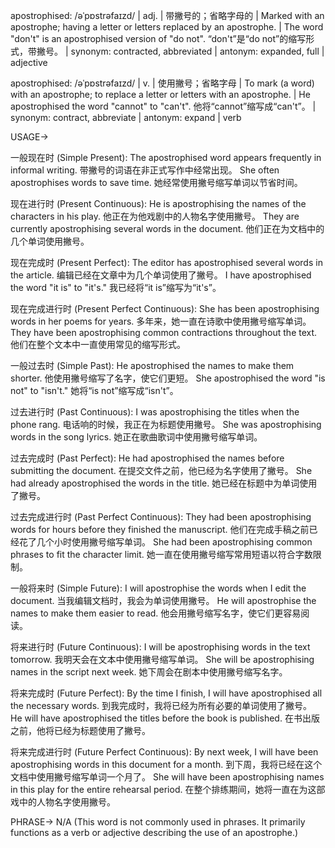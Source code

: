 apostrophised: /əˈpɒstrəfaɪzd/
| adj. | 带撇号的；省略字母的 | Marked with an apostrophe; having a letter or letters replaced by an apostrophe. |  The word "don't" is an apostrophised version of "do not". “don't”是“do not”的缩写形式，带撇号。 | synonym: contracted, abbreviated | antonym: expanded, full | adjective

apostrophised: /əˈpɒstrəfaɪzd/
| v. | 使用撇号；省略字母 | To mark (a word) with an apostrophe; to replace a letter or letters with an apostrophe. | He apostrophised the word "cannot" to "can't". 他将“cannot”缩写成“can't”。 | synonym: contract, abbreviate | antonym: expand | verb


USAGE->

一般现在时 (Simple Present):
The apostrophised word appears frequently in informal writing.  带撇号的词语在非正式写作中经常出现。
She often apostrophises words to save time. 她经常使用撇号缩写单词以节省时间。


现在进行时 (Present Continuous):
He is apostrophising the names of the characters in his play. 他正在为他戏剧中的人物名字使用撇号。
They are currently apostrophising several words in the document.  他们正在为文档中的几个单词使用撇号。


现在完成时 (Present Perfect):
The editor has apostrophised several words in the article. 编辑已经在文章中为几个单词使用了撇号。
I have apostrophised the word "it is" to "it's." 我已经将“it is”缩写为“it's”。


现在完成进行时 (Present Perfect Continuous):
She has been apostrophising words in her poems for years. 多年来，她一直在诗歌中使用撇号缩写单词。
They have been apostrophising common contractions throughout the text. 他们在整个文本中一直使用常见的缩写形式。


一般过去时 (Simple Past):
He apostrophised the names to make them shorter. 他使用撇号缩写了名字，使它们更短。
She apostrophised the word "is not" to "isn't." 她将“is not”缩写成“isn't”。


过去进行时 (Past Continuous):
I was apostrophising the titles when the phone rang.  电话响的时候，我正在为标题使用撇号。
She was apostrophising words in the song lyrics.  她正在歌曲歌词中使用撇号缩写单词。


过去完成时 (Past Perfect):
He had apostrophised the names before submitting the document.  在提交文件之前，他已经为名字使用了撇号。
She had already apostrophised the words in the title. 她已经在标题中为单词使用了撇号。


过去完成进行时 (Past Perfect Continuous):
They had been apostrophising words for hours before they finished the manuscript.  他们在完成手稿之前已经花了几个小时使用撇号缩写单词。
She had been apostrophising common phrases to fit the character limit.  她一直在使用撇号缩写常用短语以符合字数限制。


一般将来时 (Simple Future):
I will apostrophise the words when I edit the document. 当我编辑文档时，我会为单词使用撇号。
He will apostrophise the names to make them easier to read. 他会用撇号缩写名字，使它们更容易阅读。


将来进行时 (Future Continuous):
I will be apostrophising words in the text tomorrow. 我明天会在文本中使用撇号缩写单词。
She will be apostrophising names in the script next week. 她下周会在剧本中使用撇号缩写名字。


将来完成时 (Future Perfect):
By the time I finish, I will have apostrophised all the necessary words.  到我完成时，我将已经为所有必要的单词使用了撇号。
He will have apostrophised the titles before the book is published. 在书出版之前，他将已经为标题使用了撇号。


将来完成进行时 (Future Perfect Continuous):
By next week, I will have been apostrophising words in this document for a month.  到下周，我将已经在这个文档中使用撇号缩写单词一个月了。
She will have been apostrophising names in this play for the entire rehearsal period.  在整个排练期间，她将一直在为这部戏中的人物名字使用撇号。


PHRASE->
N/A  (This word is not commonly used in phrases. It primarily functions as a verb or adjective describing the use of an apostrophe.)

